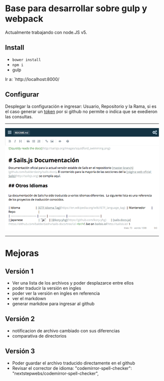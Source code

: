 # Base para desarrollar sobre gulp y webpack

Actualmente trabajando con node.JS v5.

## Install 

- `bower install`
- `npm i `
- gulp

Ir a: `http://localhost:8000/

## Configurar

Desplegar la configuración e ingresar: Usuario, Repositorio y la Rama, si es el caso generar un [token](https://github.com/settings/tokens) por si github no permite o indica que se exedieron las consultas.

---

![preview](./preview.png?raw=true)

---

# Mejoras

## Versión 1

- Ver una lista de los archivos y poder desplazarce entre ellos
- poder traducir la versión en ingles
- poder ver la versión en ingles en referencia
- ver el markdown
- generar markdow para ingresar al github

## Versión 2
- notificacion de archivo cambiado con sus diferencias
- comparativa de directorios

## Versión 3
- Poder guardar el archivo traducido directamente en el github
- Revisar el corrector de idioma: "codemirror-spell-checker": "nextstepwebs/codemirror-spell-checker",
